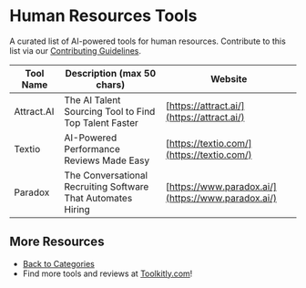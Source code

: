 # Human Resources Tools

A curated list of AI-powered tools for human resources. Contribute to this list via our [Contributing Guidelines](../CONTRIBUTING.md).

| Tool Name | Description (max 50 chars) | Website |
|-----------|----------------------------|---------|
| Attract.AI | The AI Talent Sourcing Tool to Find Top Talent Faster | [https://attract.ai/](https://attract.ai/) |
| Textio | AI-Powered Performance Reviews Made Easy | [https://textio.com/](https://textio.com/) |
| Paradox | The Conversational Recruiting Software That Automates Hiring | [https://www.paradox.ai/](https://www.paradox.ai/) |

## More Resources
- [Back to Categories](https://github.com/ToolkitlyAI/awesome-ai-tools/blob/master/README.md)
- Find more tools and reviews at [Toolkitly.com](https://toolkitly.com)!
